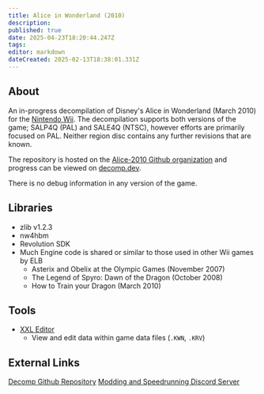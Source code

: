 ```yaml
---
title: Alice in Wonderland (2010)
description: 
published: true
date: 2025-04-23T18:20:44.247Z
tags: 
editor: markdown
dateCreated: 2025-02-13T18:38:01.331Z
---
```


About
---
An in-progress decompilation of Disney's Alice in Wonderland (March 2010) for the [Nintendo Wii](https://wiki.decomp.dev/platforms/gamecube-wii).
The decompilation supports both versions of the game; SALP4Q (PAL) and SALE4Q (NTSC), however efforts are primarily focused on PAL. Neither region disc contains any further revisions that are known.

The repository is hosted on the [Alice-2010 Github organization](https://github.com/Alice-2010) and progress can be viewed on [decomp.dev](https://decomp.dev/Alice-2010/Decomp).

There is no debug information in any version of the game.


Libraries
---
- zlib v1.2.3
- nw4hbm
- Revolution SDK
- Much Engine code is shared or similar to those used in other Wii games by ELB
	- Asterix and Obelix at the Olympic Games (November 2007)
	- The Legend of Spyro: Dawn of the Dragon (October 2008)
  - How to Train your Dragon (March 2010)
  
Tools
---
- [XXL Editor](https://github.com/Alice-2010/XXL-Editor)
	- View and edit data within game data files (`.KWN`, `.KRV`)

External Links
---
[Decomp Github Repository](https://github.com/Alice-2010/Decomp)
[Modding and Speedrunning Discord Server](https://discord.gg/CsKhC3HESA)